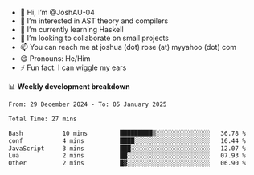 - 👋 Hi, I’m @JoshAU-04
- 👀 I’m interested in AST theory and compilers
- 🌱 I’m currently learning Haskell
- 💞️ I’m looking to collaborate on small projects
- 📫 You can reach me at joshua (dot) rose (at) myyahoo (dot) com
- 😄 Pronouns: He/Him
- ⚡ Fun fact: I can wiggle my ears

<!---
JoshAU-04/JoshAU-04 is a ✨ special ✨ repository because its `README.md` (this file) appears on your GitHub profile.
You can click the Preview link to take a look at your changes.
--->

📊 **Weekly development breakdown**

<!--START_SECTION:waka-->

```txt
From: 29 December 2024 - To: 05 January 2025

Total Time: 27 mins

Bash           10 mins         █████████▒░░░░░░░░░░░░░░░   36.78 %
conf           4 mins          ████░░░░░░░░░░░░░░░░░░░░░   16.44 %
JavaScript     3 mins          ███░░░░░░░░░░░░░░░░░░░░░░   12.07 %
Lua            2 mins          ██░░░░░░░░░░░░░░░░░░░░░░░   07.93 %
Other          2 mins          █▓░░░░░░░░░░░░░░░░░░░░░░░   06.90 %
```

<!--END_SECTION:waka-->
